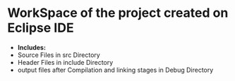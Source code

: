 
# WorkSpace of the project created on Eclipse IDE
- **Includes:**
- Source Files in src Directory
- Header Files in include Directory
- output files after Compilation and linking stages in Debug Directory
